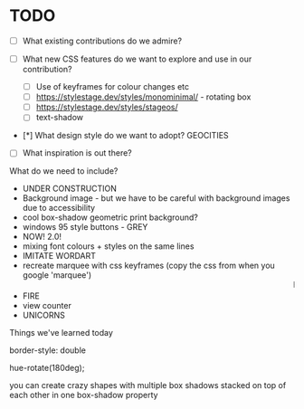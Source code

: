 # TODO

- [ ] What existing contributions do we admire?

- [ ] What new CSS features do we want to explore and use in our contribution?
  - [ ] Use of keyframes for colour changes etc
  - [ ] https://stylestage.dev/styles/monominimal/ - rotating box
  - [ ] https://stylestage.dev/styles/stageos/
  - [ ] text-shadow

- [*] What design style do we want to adopt? GEOCITIES

- [ ] What inspiration is out there?

What do we need to include?

- UNDER CONSTRUCTION
- Background image - but we have to be careful with background images due to accessibility
-  cool box-shadow geometric print background?
- windows 95 style buttons - GREY
- NOW! 2.0!
- mixing font colours + styles on the same lines
- IMITATE WORDART
- recreate marquee with css keyframes (copy the css from when you google 'marquee')
<marquee>Here i am</marquee>
- FIRE
- view counter
- UNICORNS


Things we've learned today

border-style: double

hue-rotate(180deg);

you can create crazy shapes with multiple box shadows stacked on top of each other in one box-shadow property